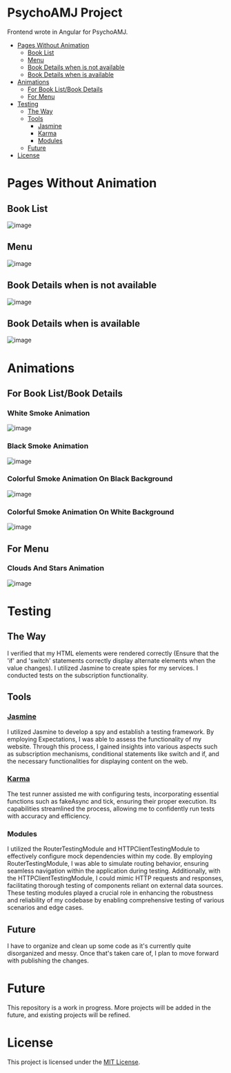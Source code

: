 # PsychoAMJ Project

Frontend wrote in Angular for PsychoAMJ.

- [Pages Without Animation](#pages-without-animation)
  - [Book List](#book-list)
  - [Menu](#menu)
  - [Book Details when is not available](#book-details-when-is-not-available)
  - [Book Details when is available](#book-details-when-is-available)
- [Animations](#animations)
  - [For Book List/Book Details](#book-list/book-details)
  - [For Menu](#menu)
- [Testing](#testing)
  - [The Way](#the-way)
  - [Tools](#tools)
    - [Jasmine](#jasmine)
    - [Karma](#karma)
    - [Modules](#modules)
  - [Future](#future)
- [License](#license)

# Pages Without Animation

## Book List
![image](https://github.com/AdrMJ/frontend-projects/assets/101901718/f42d41a9-8dd9-405e-9987-77a16a3b2e34)

## Menu 
![image](https://github.com/AdrMJ/frontend-projects/assets/101901718/59f00296-ad7b-4220-88e0-f91bdc916937)

## Book Details when is not available
![image](https://github.com/AdrMJ/frontend-projects/assets/101901718/d2600169-34b7-4378-a41f-8e8e9bd30290)

## Book Details when is available
![image](https://github.com/AdrMJ/frontend-projects/assets/101901718/c3ef05bb-1fc7-466d-a553-90ef2b946163)

# Animations

## For Book List/Book Details

### White Smoke Animation
![image](https://github.com/AdrMJ/frontend-projects/assets/101901718/9cc23649-e045-4901-b6fb-e16a8ebf0da7)

### Black Smoke Animation
![image](https://github.com/AdrMJ/frontend-projects/assets/101901718/7a18a8da-4d73-42f2-bccd-dc6aad04ba85)

### Colorful Smoke Animation On Black Background
![image](https://github.com/AdrMJ/frontend-projects/assets/101901718/bac5b753-71de-40d2-ae98-fa05fcdfbe19)

### Colorful Smoke Animation On White Background
![image](https://github.com/AdrMJ/frontend-projects/assets/101901718/b5c9d26e-223e-47fc-83eb-7bc2865eeca0)

## For Menu

### Clouds And Stars Animation
![image](https://github.com/AdrMJ/frontend-projects/assets/101901718/49cac20a-dc22-4fcf-a25f-1c2c98a75d18)

# Testing

## The Way
  I verified that my HTML elements were rendered correctly (Ensure that the 'if' and 'switch' statements correctly display alternate elements when the value changes). I utilized Jasmine to create spies for my services. I conducted tests on the subscription functionality. 
  
## Tools

### [Jasmine](https://jasmine.github.io/)
  I utilized Jasmine to develop a spy and establish a testing framework. By employing Expectations, I was able to assess the functionality of my website. Through this process, I gained insights into various aspects such as subscription mechanisms, conditional statements like switch and if, and the necessary functionalities for displaying content on the web.
  
### [Karma](https://karma-runner.github.io/latest/index.html)
  The test runner assisted me with configuring tests, incorporating essential functions such as fakeAsync and tick, ensuring their proper execution. Its capabilities streamlined the process, allowing me to confidently run tests with accuracy and efficiency.

### Modules
  I utilized the RouterTestingModule and HTTPClientTestingModule to effectively configure mock dependencies within my code. By employing RouterTestingModule, I was able to simulate routing behavior, ensuring seamless navigation within the application during testing. Additionally, with the HTTPClientTestingModule, I could mimic HTTP requests and responses, facilitating thorough testing of components reliant on external data sources. These testing modules played a crucial role in enhancing the robustness and reliability of my codebase by enabling comprehensive testing of various scenarios and edge cases.

## Future
  I have to organize and clean up some code as it's currently quite disorganized and messy. Once that's taken care of, I plan to move forward with publishing the changes.

# Future
  This repository is a work in progress. More projects will be added in the future, and existing projects will be refined.

# License

  This project is licensed under the [MIT License](https://opensource.org/license/mit/).
